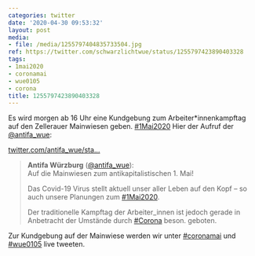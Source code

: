 ```yaml
---
categories: twitter
date: '2020-04-30 09:53:32'
layout: post
media:
- file: /media/1255797404835733504.jpg
ref: https://twitter.com/schwarzlichtwue/status/1255797423890403328
tags:
- 1mai2020
- coronamai
- wue0105
- corona
title: 1255797423890403328
---
```

Es wird morgen ab 16 Uhr eine Kundgebung zum Arbeiter\*innenkampftag auf den Zellerauer Mainwiesen geben. [#1Mai2020](/t/1mai2020) 
Hier der Aufruf der [@antifa_wue](https://twitter.com/antifa_wue):

[twitter.com/antifa_wue/sta…](https://twitter.com/antifa_wue/status/1255809346237345792?s=19)
> <b>Antifa Würzburg</b> ([@antifa_wue](https://twitter.com/antifa_wue)):  
>Auf die Mainwiesen zum antikapitalistischen 1. Mai!  
>  
>  
>  
>Das Covid-19 Virus stellt aktuell unser aller Leben auf den Kopf – so auch unsere Planungen zum [#1Mai2020](/t/1mai2020).  
>  
>Der traditionelle Kampftag der Arbeiter_innen ist jedoch gerade in Anbetracht der Umstände durch [#Corona](/t/corona) beson. geboten.   


Zur Kundgebung auf der Mainwiese werden wir unter [#coronamai](/t/coronamai) und [#wue0105](/t/wue0105) live tweeten.